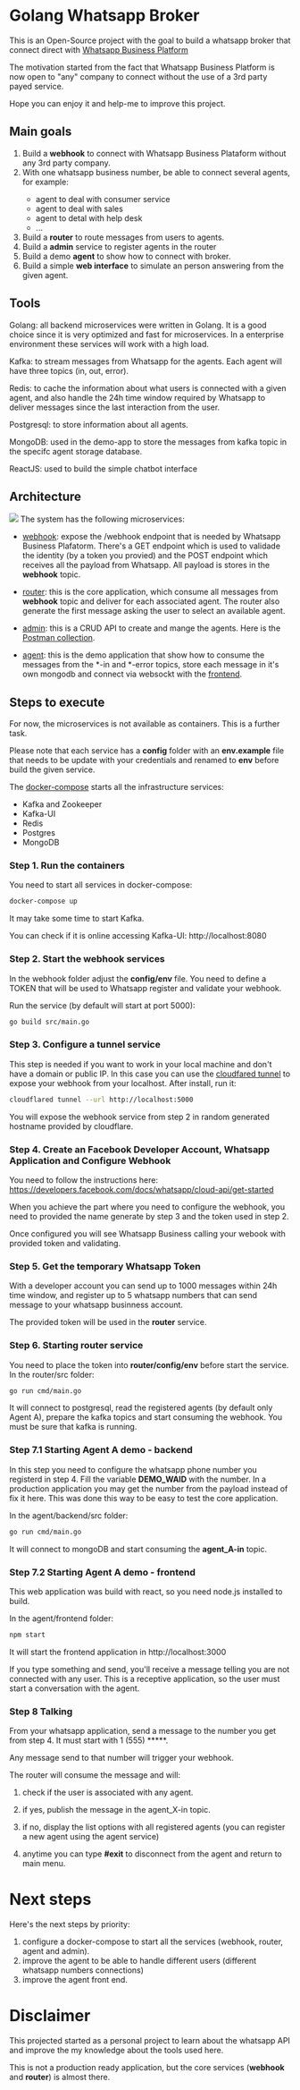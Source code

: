 # Golang Whatsapp Broker

This is an Open-Source project with the goal to build a whatsapp broker that connect direct with [Whatsapp Business Platform](https://developers.facebook.com/docs/whatsapp)

The motivation started from the fact that Whatsapp Business Platform is now open to "any" company to connect without the use of a 3rd party payed service.

Hope you can enjoy it and help-me to improve this project.


## Main goals
<ol> 
<li>Build a <b>webhook</b> to connect with Whatsapp Business Plataform without any 3rd party company. </li>
<li>With one whatsapp business number, be able to connect several agents, for example:</li>
<ul>
    <li>agent to deal with consumer service</li>
    <li>agent to deal with sales</li>
    <li>agent to detal with help desk</li>
    <li>...</li>
</ul>
<li> Build a <b>router</b> to route messages from users to agents. </li>
<li> Build a <b>admin</b> service to register agents in the router </li>
<li> Build a demo <b>agent</b> to show how to connect with broker. </li>
<li> Build a simple <b>web interface</b> to simulate an person answering from the given agent. </li>
</ol>


## Tools
Golang: all backend microservices were written in Golang. It is a good choice since it is very optimized and fast for microservices. In a enterprise environment these services will work with a high load.

Kafka: to stream messages from Whatsapp for the agents. Each agent will have three topics (in, out, error).

Redis: to cache the information about what users is connected with a given agent, and also handle the 24h time window required by Whatsapp to deliver messages since the last interaction from the user.

Postgresql: to store information about all agents.

MongoDB: used in the demo-app to store the messages from kafka topic in the specifc agent storage database.

ReactJS: used to build the simple chatbot interface


## Architecture
![](assets/broker.png)
The system has the following microservices:
- [webhook](/webhook): expose the /webhook endpoint that is needed by Whatsapp Business Plafatorm. There's a GET endpoint which is used to validade the identity (by a token you provied) and the POST endpoint which receives all the payload from Whatsapp. All payload is stores in the <b>webhook</b> topic.

- [router](/router): this is the core application, which consume all messages from <b>webhook</b> topic and deliver for each associated agent. The router also generate the first message asking the user to select an available agent.

- [admin](/admin): this is a CRUD API to create and mange the agents. Here is the [Postman collection](assets/Admin.postman_collection.json).

- [agent](/agent/backend): this is the demo application that show how to consume the messages from the *-in and *-error topics, store each message in it's own mongodb and connect via websockt with the [frontend](/agent/frontend).


## Steps to execute
For now, the microservices is not available as containers. This is a further task.

Please note that each service has a **config** folder with an **env.example** file that needs to be update with your credentials and renamed to **env** before build the given service.

The [docker-compose](docker-compose.yaml) starts all the infrastructure services:
- Kafka and Zookeeper
- Kafka-UI
- Redis
- Postgres
- MongoDB


### Step 1. Run the containers
You need to start all services in docker-compose:
```bash
docker-compose up
```
It may take some time to start Kafka. 

You can check if it is online accessing Kafka-UI: http://localhost:8080


### Step 2. Start the webhook services
In the webhook folder adjust the **config/env** file. You need to define a TOKEN that will be used to Whatsapp register and validate your webhook. 

Run the service (by default will start at port 5000):
```bash
go build src/main.go
```

### Step 3. Configure a tunnel service
This step is needed if you want to work in your local machine and don't have a domain or public IP. In this case you can use the [cloudfared tunnel](https://github.com/cloudflare/cloudflared) to expose your webhook from your localhost. After install, run it:
```bash
cloudflared tunnel --url http://localhost:5000
```

You will expose the webhook service from step 2 in random generated hostname provided by cloudflare.


### Step 4. Create an Facebook Developer Account, Whatsapp Application and Configure Webhook
You need to follow the instructions here: https://developers.facebook.com/docs/whatsapp/cloud-api/get-started

When you achieve the part where you need to configure the webhook, you need to provided the name generate by step 3 and the token used in step 2.

Once configured you will see Whatsapp Business calling your webook with provided token and validating.


### Step 5. Get the temporary Whatsapp Token
With a developer account you can send up to 1000 messages within 24h time window, and register up to 5 whatsapp numbers that can send message to your whatsapp businness account.

The provided token will be used in the **router** service.


### Step 6. Starting router service
You need to place the token into **router/config/env** before start the service.
In the router/src folder:
```bash
go run cmd/main.go
```
It will connect to postgresql, read the registered agents (by default only Agent A), prepare the kafka topics and start consuming the webhook. You must be sure that kafka is running.


### Step 7.1 Starting Agent A demo - backend
In this step you need to configure the whatsapp phone number you registerd in step 4. Fill the variable **DEMO_WAID** with the number. In a production application you may get the number from the payload instead of fix it here. This was done this way to be easy to test the core application.

In the agent/backend/src folder:
```bash
go run cmd/main.go
```
It will connect to mongoDB and start consuming the **agent_A-in** topic.


### Step 7.2 Starting Agent A demo - frontend
This web application was build with react, so you need node.js installed to build.

In the agent/frontend folder:
```bash
npm start
```

It will start the frontend application in http://localhost:3000

If you type something and send, you'll receive a message telling you are not connected with any user. This is a receptive application, so the user must start a conversation with the agent.


### Step 8 Talking
From your whatsapp application, send a message to the number you get from step 4. It must start with 1 (555) *****.

Any message send to that number will trigger your webhook.

The router will consume the message and will:

1) check if the user is associated with any agent.

2) if yes, publish the message in the agent_X-in topic.

3) if no, display the list options with all registered agents (you can register a new agent using the agent service)

4) anytime you can type **#exit** to disconnect from the agent and return to main menu.


# Next steps
Here's the next steps by priority:

1) configure a docker-compose to start all the services (webhook, router, agent and admin).
2) improve the agent to be able to handle different users (different whatsapp numbers connections)
3) improve the agent front end.


# Disclaimer
This projected started as a personal project to learn about the whatsapp API and improve the my knowledge about the tools used here. 

This is not a production ready application, but the core services (**webhook** and **router**) is almost there.

